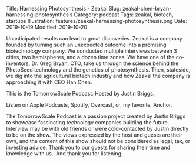 Title: Harnessing Photosynthesis - Zeakal
Slug: zeakal-chen-bryan-harnessing-photosynthesis
Category: podcast
Tags: zeakal, biotech, startups
Illustration: features/zeakal-harnessing-photosynthesis.png
Date: 2019-10-19
Modified: 2019-10-20


Unanticipated results can lead to great discoveries. Zeakal is a company founded by turning such an unexpected outcome into a promising biotechnology company. We conducted multiple interviews between 3 cities, two hemispheres, and a dozen time zones. We have one of the co-inventors, Dr. Greg Bryan, CTO, take us through the science behind the PhotoSeed technology and the genetics of photosynthesis. Then, stateside, we dig into the agricultural biotech industry and how Zeakal the company is approaching it with CEO Han Chen.

This is the TomorrowScale Podcast. Hosted by Justin Briggs.

Listen on Apple Podcasts, Spotify, Overcast, or, my favorite, Anchor.

The TomorrowScale Podcast is a passion project created by Justin Briggs to showcase fascinating technology companies building the future. Interview may be with old friends or were cold-contacted by Justin directly to be on the show. The views expressed by the host and guests are their own, and the content of this show should not be considered as legal, tax, or investing advice. Thank you to our guests for sharing their time and knowledge with us.  And thank you for listening.
